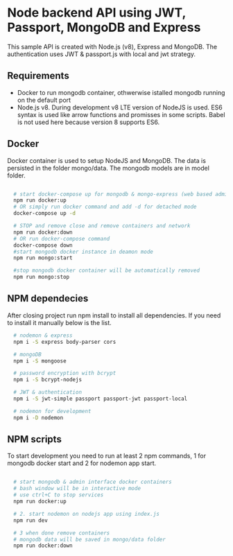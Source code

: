 # Node backend API using JWT, Passport, MongoDB and Express

This sample API is created with Node.js (v8), Express and MongoDB. The authentication uses JWT & passport.js with local and jwt strategy.

## Requirements 

- Docker to run mongodb container, othwerwise istalled mongodb running on the default port
- Node.js v8. During development v8 LTE version of NodeJS is used. ES6 syntax is used like arrow functions and promisses in some scripts. Babel is not used here because version 8 supports ES6.

## Docker

Docker container is used to setup NodeJS and MongoDB. The data is persisted in the folder mongo/data. The mongodb models are in model folder. 

```bash

  # start docker-compose up for mongodb & mongo-express (web based admin app in node)
  npm run docker:up
  # OR simply run docker command and add -d for detached mode
  docker-compose up -d

  # STOP and remove close and remove containers and network
  npm run docker:down
  # OR run docker-compose command 
  docker-compose down
  #start mongodb docker instance in deamon mode  
  npm run mongo:start

  #stop mongodb docker container will be automatically removed
  npm run mongo:stop

```


## NPM dependecies 

After closing project run npm install to install all dependencies. If you need to install it manually below is the list.

```bash
  # nodemon & express
  npm i -S express body-parser cors  

  # mongoDB 
  npm i -S mongoose

  # password encryption with bcrypt
  npm i -S bcrypt-nodejs

  # JWT & authentication
  npm i -S jwt-simple passport passport-jwt passport-local

  # nodemon for development
  npm i -D nodemon 

```

## NPM scripts

To start development you need to run at least 2 npm commands, 1 for mongodb docker start and 2 for nodemon app start.

```bash

  # start mongodb & admin interface docker containers
  # bash window will be in interactive mode
  # use ctrl+C to stop services
  npm run docker:up

  # 2. start nodemon on nodejs app using index.js
  npm run dev

  # 3 when done remove containers
  # mongodb data will be saved in mongo/data folder 
  npm run docker:down

```
